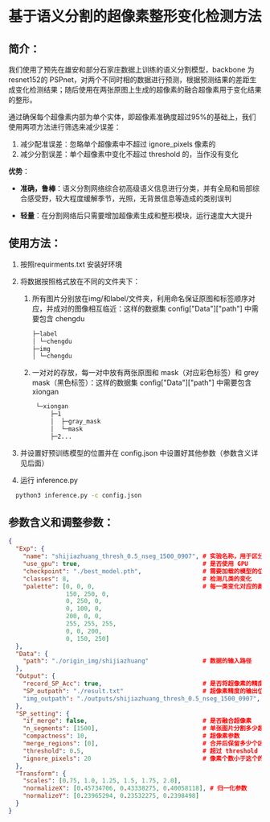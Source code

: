 # 基于语义分割的超像素整形变化检测方法

## 简介： 
我们使用了预先在雄安和部分石家庄数据上训练的语义分割模型，backbone 为 resnet152的 PSPnet，对两个不同时相的数据进行预测，根据预测结果的差距生成变化检测结果；随后使用在两张原图上生成的超像素的融合超像素用于变化结果的整形。

通过确保每个超像素内部为单个实体，即超像素准确度超过95%的基础上，我们使用两项方法进行筛选来减少误差：
1. 减少配准误差：忽略单个超像素中不超过 ignore_pixels 像素的 
2. 减少分割误差：单个超像素中变化不超过 threshold 的，当作没有变化

**优势**：

- **准确，鲁棒**：语义分割网络综合初高级语义信息进行分类，并有全局和局部综合感受野，较大程度缓解季节，光照，无背景信息等造成的类别误判

- **轻量**：在分割网络后只需要增加超像素生成和整形模块，运行速度大大提升

## 使用方法：
1. 按照requirments.txt 安装好环境
2. 将数据按照格式放在不同的文件夹下：
    1. 所有图片分别放在img/和label/文件夹，利用命名保证原图和标签顺序对应，并成对的图像相互临近：这样的数据集 config["Data"]["path"] 中需要包含 chengdu
        ```bash        
        ├─label
        │ └─chengdu
        ├─img
        │ └─chengdu
        ```
    2. 一对对的存放，每一对中放有两张原图和 mask（对应彩色标签）和 grey mask（黑色标签）：这样的数据集 config["Data"]["path"] 中需要包含 xiongan
       ```bash
        └─xiongan
            ├─1
            │  ├─gray_mask
            │  └─mask
            ├─2...
       ```
            
3. 并设置好预训练模型的位置并在 config.json 中设置好其他参数（参数含义详见后面）

4. 运行 inference.py 

```bash 
  python3 inference.py -c config.json
```

## 参数含义和调整参数：
```json
{
  "Exp": {
    "name": "shijiazhuang_thresh_0.5_nseg_1500_0907", # 实验名称，用于区分输出结果
    "use_gpu": true,                                  # 是否使用 GPU
    "checkpoint": "./best_model.pth",                 # 需要加载的模型的位置
    "classes": 8,                                     # 检测几类的变化
    "palette": [0, 0, 0,                              # 每一类变化对应的颜色
                150, 250, 0,
                0, 250, 0,
                0, 100, 0,
                200, 0, 0,
                255, 255, 255,
                0, 0, 200,
                0, 150, 250]
  },
  "Data": {
    "path": "./origin_img/shijiazhuang"               # 数据的输入路径
  },
  "Output": {
    "record_SP_Acc": true,                            # 是否将超像素的精度记录在 SP_outpath 中     
    "SP_outpath": "./result.txt"                      # 超像素精度的输出位置
    "img_outpath": "./outputs/shijiazhuang_thresh_0.5_nseg_1500_0907", # 图像的输出位置
  },
  "SP_setting": {
    "if_merge": false,                                # 是否融合超像素
    "n_segments": [1500],                             # 单张图片分割多少超像素
    "compactness": 10,                                # 超像素参数
    "merge_regions": [0],                             # 合并后保留多少个区域
    "threshold": 0.5,                                 # 超过 threshold 之后才认为是变化
    "ignore_pixels": 20                               # 像素个数小于这个的超像素忽略
  },
  "Transform": {
    "scales": [0.75, 1.0, 1.25, 1.5, 1.75, 2.0], 
    "normalizeX": [0.45734706, 0.43338275, 0.40058118], # 归一化参数
    "normalizeY": [0.23965294, 0.23532275, 0.2398498]
  }
}

```
